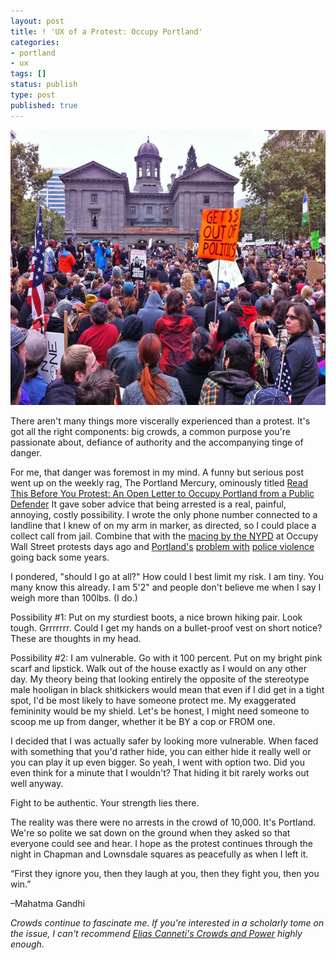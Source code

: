 ```yaml
---
layout: post
title: ! 'UX of a Protest: Occupy Portland'
categories:
- portland
- ux
tags: []
status: publish
type: post
published: true
---
```

<a href="/img/occupy-portland-pioneer-square.jpg"><img class="alignleft size-large wp-image-611" title="occupy-portland-pioneer-square" src="/img/occupy-portland-pioneer-square.jpg" alt="Occupy Portland : Pioneer Courhouse Square" width="600" height="440" /></a>

There aren't many things more viscerally experienced than a protest. It's got all the right components: big crowds, a common purpose you're passionate about, defiance of authority and the accompanying tinge of danger.

For me, that danger was foremost in my mind. A funny but serious post went up on the weekly rag, The Portland Mercury, ominously titled <a href="http://blogtown.portlandmercury.com/BlogtownPDX/archives/2011/10/06/read-this-before-you-protest-an-open-letter-to-occupy-portland-from-a-public-defender">Read This Before You Protest: An Open Letter to Occupy Portland from a Public Defender</a> It gave sober advice that being arrested is a real, painful, annoying, costly possibility. I wrote the only phone number connected to a landline that I knew of on my arm in marker, as directed, so I could place a collect call from jail. Combine that with the <a href="http://www.washingtonpost.com/blogs/blogpost/post/occupy-wall-street-protesters-get-beaten-maced-by-police-videos/2011/10/06/gIQAVdA3PL_blog.html">macing by the NYPD</a> at Occupy Wall Street protests days ago and <a href="http://en.wikipedia.org/wiki/James_Chasse">Portland's</a> <a href="http://www.wweek.com/portland/article-11686-ldwersre_better_than_all_thisrd.html">problem with</a> <a href="http://www.katu.com/news/62414327.html">police violence</a> going back some years.

I pondered, "should I go at all?" How could I best limit my risk. I am tiny. You many know this already. I am 5'2" and people don't believe me when I say I weigh more than 100lbs. (I do.)

Possibility #1: Put on my sturdiest boots, a nice brown hiking pair. Look tough. Grrrrrrr. Could I get my hands on a bullet-proof vest on short notice? These are thoughts in my head.

Possibility #2: I am vulnerable. Go with it 100 percent. Put on my bright pink scarf and lipstick. Walk out of the house exactly as I would on any other day. My theory being that looking entirely the opposite of the stereotype male hooligan in black shitkickers would mean that even if I did get in a tight spot, I'd be most likely to have someone protect me. My exaggerated femininity would be my shield. Let's be honest, I might need someone to scoop me up from danger, whether it be BY a cop or FROM one.

I decided that I was actually safer by looking more vulnerable. When faced with something that you'd rather hide, you can either hide it really well or you can play it up even bigger. So yeah, I went with option two. Did you even think for a minute that I wouldn't? That hiding it bit rarely works out well anyway.

Fight to be authentic. Your strength lies there.

The reality was there were no arrests in the crowd of 10,000. It's Portland. We're so polite we sat down on the ground when they asked so that everyone could see and hear. I hope as the protest continues through the night in Chapman and Lownsdale squares as peacefully as when I left it.

“First they ignore you,
then they laugh at you,
then they fight you,
then you win.”

–Mahatma Gandhi

<em>Crowds continue to fascinate me. If you're interested in a scholarly tome on the issue, I can't recommend <a href="http://www.amazon.com/Crowds-Power-Elias-Canetti/dp/0374518203">Elias Canneti's Crowds and Power</a> highly enough.</em>
